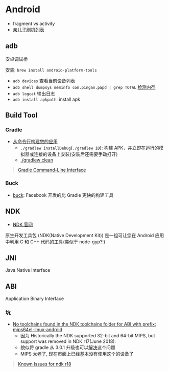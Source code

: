 # Android

* fragment vs activity
* [亲儿子刷机列表](https://developers.google.com/android/images)

## adb

安卓调试桥

安装: `brew install android-platform-tools`

* `adb devices` 查看当前设备列表
* `adb shell dumpsys meminfo com.pingan.papd | grep TOTAL` [检测内存](https://developer.android.com/studio/command-line/dumpsys?hl=zh-cn)
* `adb logcat` 输出日志
* `adb install apkpath`: install apk

## Build Tool

### Gradle

* [从命令行构建您的应用](https://developer.android.com/studio/build/building-cmdline?hl=zh-CN)
  * `./gradlew installDebug`(`./gradlew iD`): 构建 APK，并立即在运行的模拟器或连接的设备上安装(安装后还需要手动打开)
  * [./gradlew clean](https://docs.gradle.org/current/userguide/command_line_interface.html#cleaning_outputs)

> [Gradle Command-Line Interface](https://docs.gradle.org/current/userguide/command_line_interface.html)

### Buck

* [buck](https://github.com/facebook/buck): Facebook 开发的比 Gradle 更快的构建工具

## NDK

* [NDK 官网](https://developer.android.com/ndk/)

原生开发工具包 (NDK(Native Development Kit)) 是一组可让您在 Android 应用中利用 C 和 C++ 代码的工具(类似于 node-gyp?!)

## JNI

Java Native Interface

## ABI

Application Binary Interface

### 坑

* [No toolchains found in the NDK toolchains folder for ABI with prefix: mips64el-linux-android](https://www.jianshu.com/p/fd3d49c7f1f8)
  * 因为 Historically the NDK supported 32-bit and 64-bit MIPS, but support was removed in NDK r17(June 2018).
  * 貌似将 gradle 从 3.0.1 升级也可以[解决](https://github.com/flutter/flutter/issues/22031#issuecomment-429307598)这个问题
  * MIPS 太老了, 现在市面上已经基本没有使用这个的设备了
  
> [Known Issues for ndk r18](https://android.googlesource.com/platform/ndk/+/ndk-release-r18/CHANGELOG.md#known-issues)
